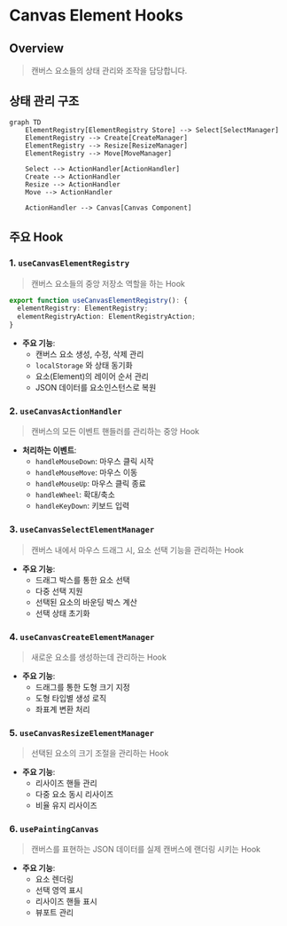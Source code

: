 # Canvas Element Hooks

## Overview
> 캔버스 요소들의 상태 관리와 조작을 담당합니다.

## 상태 관리 구조

```mermaid
graph TD
    ElementRegistry[ElementRegistry Store] --> Select[SelectManager]
    ElementRegistry --> Create[CreateManager]
    ElementRegistry --> Resize[ResizeManager]
    ElementRegistry --> Move[MoveManager]
    
    Select --> ActionHandler[ActionHandler]
    Create --> ActionHandler
    Resize --> ActionHandler
    Move --> ActionHandler
    
    ActionHandler --> Canvas[Canvas Component]
```


## 주요 Hook

### 1. `useCanvasElementRegistry`
> 캔버스 요소들의 중앙 저장소 역할을 하는 Hook 

```typescript
export function useCanvasElementRegistry(): {
  elementRegistry: ElementRegistry;
  elementRegistryAction: ElementRegistryAction;
}
```

- **주요 기능**:
    - 캔버스 요소 생성, 수정, 삭제 관리
    - `localStorage` 와 상태 동기화
    - 요소(Element)의 레이어 순서 관리
    - JSON 데이터를 요소인스턴스로 복원

### 2. `useCanvasActionHandler`
> 캔버스의 모든 이벤트 핸들러를 관리하는 중앙 Hook

- **처리하는 이벤트**:
    - `handleMouseDown`: 마우스 클릭 시작
    - `handleMouseMove`: 마우스 이동
    - `handleMouseUp`: 마우스 클릭 종료
    - `handleWheel`: 확대/축소
    - `handleKeyDown`: 키보드 입력

### 3. `useCanvasSelectElementManager`
> 캔버스 내에서 마우스 드래그 시, 요소 선택 기능을 관리하는 Hook

- **주요 기능**:
    - 드래그 박스를 통한 요소 선택
    - 다중 선택 지원
    - 선택된 요소의 바운딩 박스 계산
    - 선택 상태 초기화

### 4. `useCanvasCreateElementManager`
> 새로운 요소를 생성하는데 관리하는 Hook

- **주요 기능**:
    - 드래그를 통한 도형 크기 지정
    - 도형 타입별 생성 로직
    - 좌표계 변환 처리

### 5. `useCanvasResizeElementManager`
> 선택된 요소의 크기 조절을 관리하는 Hook

- **주요 기능**:
    - 리사이즈 핸들 관리
    - 다중 요소 동시 리사이즈
    - 비율 유지 리사이즈

### 6. `usePaintingCanvas`
> 캔버스를 표현하는 JSON 데이터를 실제 캔버스에 랜더링 시키는 Hook

- **주요 기능**:
    - 요소 렌더링
    - 선택 영역 표시
    - 리사이즈 핸들 표시
    - 뷰포트 관리
